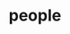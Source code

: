 ---
layout: people
title: people
people:
  - name: Kate Mills
    image: Kate.jpg
    email: klmills@uoregon.edu
    body: Kate leads the Developing Brains in Context Lab. She is a first generation student from Louisville KY and received her PhD from University College London in 2015. Her favorite part of science is working with good people to figure out things about development. [CV](/assets/papers/KathrynLMills_CV.pdf)
  - name: Lucy Whitmore
    image: LucyUpdated.png
    email: lwhitmor@uoregon.edu
    body: Lucy Whitmore is a graduate student and former lab manager of the Developing Brains in Context Lab. She is interested in how adolescents create flexible behavioral strategies to navigate the world around them, and how these strategies might be affected by external factors. You can read Lucy's most recent empirical on BrainAGE as a measure of brain maturation in adolescence [here](https://direct.mit.edu/imag/article/doi/10.1162/imag_a_00037/118105)! Lucy is also excited about science communication and outreach, and working closely with adolescents to answer the questions they're interested in. [CV](/assets/papers/WhitmoreCV_2025.pdf)
  - name: Victoria Guazzelli Williamson
    image: Victoria.png
    email: vgw@uoregon.edu
    body: Victoria is a clinical psychology PhD student interested in social cognitive development and mental health across adolescence. She is particularly interested in how self- and other-understanding impacts risk for internalizing disorders during adolescence. Victoria takes a mixed methods approach to this research, using experimental and longitudinal studies, clinical interviews, and task-based fMRI. Victoria’s most recent work focuses on how adolescents’ views of others interact with their understanding of themselves–and how facets of this cross-talk may relate to risk for internalizing disorders. A long-term goal of her research is to develop interventions and influence policies that equitably promote positive development, wellbeing, and health for all adolescents. [CV](/assets/papers/Guazzelli_Williamson_CV.pdf)
  - name: Kellyn Blaisdell
    image: Kellyn.jpg
    email: kblaisd2@uoregon.edu
    body:  Kellyn is a doctoral candidate in Clinical Psychology, under the mentorship of Dr. Kate Mills and Dr. Phil Fisher. Kellyn is interested in research questions related to operationalizing adversity and understanding pathways between different dimensions of adversity and mental health outcomes, particularly among refugee and asylum-seeking populations, as a step towards informing intervention and policy. Outside of research, Kellyn loves all things purple, jigsaw puzzles with friends, the Oregon rain, and spending time with her little cat Melody Sunflower (the fluffiest study buddy).
  - name: Rachel Jacobson
    image: Rachel.jpg
    email: rjacobs2@uoregon.edu
    body: Rachel Jacobson is interested in how individuals’ social identities influence their identity development, social perceptions and interactions with others. In particular, her work focuses on populations with multiple identities (e.g., biracials and biculturals), in both how they are perceived and the impressions they form of others.
  - name: Amala Someshwar
    image: AmalaUpdated.png
    email: asomeshw@uoregon.edu
    body: Amala is a developmental psychology PhD student in the DBIC lab, the DSN lab, and the PIE lab. In 2018 she graduated from Bryn Mawr College with a Bachelor of Arts in Psychology. Amala is interested in understanding the impacts of the socioemotional environment of adolescents both on development and the onset of psychopathology as well as the role of personality in dyadic relationships during adolescence. Outside of lab, she enjoys swimming, climbing, embroidery, and knitting. [CV](/assets/papers/Someshwar_CV.pdf)
  - name: Valerie Owusu-Hienno
    image: Valerie.jpg
    email: vowusuhi@uoregon.edu
    body:   Valerie is an Undergraduate Research Assistant majoring in Neuroscience and minoring in Chemistry and Global Health (UO Class of 2026). Valerie started working with Victoria through the Hui Undergraduate Research Scholars Program, and continues to work in our lab as a research assistant.
  - name: Riley Stevens
    image: Riley.jpg
    email: rsteven5@uoregon.edu
    body:   Riley is an Undergraduate Research Assistant majoring in Psychology and Philosophy (UO Class of 2025). They are interested in both a psychological and phenomenological approach to trauma and dissociation, especially with how it affects adolescents and adults with eating disorders.
  - name: Tyler Chisholm
    image: Tyler.jpg
    email: tchisho2@uoregon.edu
    body: Tyler is an undergraduate research assistant majoring in Neuroscience and minoring in Sociology and Public Policy, Planning & Management. UO class of 2026.
  - name: Tieler Brown
    image: Tieler.jpg
    email: tielerb@uoregon.edu
    body: Tieler is a first-generation undergraduate student and research assistant at the University of Oregon (class of 2025). They are majoring in Women, Gender, and Sexuality Studies with a sub-focus in Psychology. They are interested in utilizing an interdisciplinary approach to understanding adolescent mental development.
  - name: Tiana Littlejohn
    image: Tiana.jpg
    email: tlittlej@uoregon.edu
    body: Tiana is an undergraduate student at the University of Oregon majoring in Environmental Studies and Psychology and minoring in Global Health. She is a part of the Research More or Worry Less (WORM) Lab and is a Lab Technician in the Stress Physiology Investigative Team (SPIT). Additionally, Tiana interns as an Outdoor Educator with the Environmental Leadership Program (ELP) and is a Peer Advisor for the Department of Psychology and Pathway Oregon. She plans to pursue a Ph.D. in Clinical Psychology post-grad. Tiana’s hobbies include hiking, camping, and trying new things. 
  - name: Lakia Buckwald
    image: Lakia.jpg
    email: lakiab@uoregon.edu
    body: Lakia is an Undergraduate Researcher (UO class of 2025) majoring in Psychology and minoring in Global Health. Her research interests include expanding on Environmental Psychology and increasing social emotional wellbeing. She is looking to create more comprehensive and effective interventions within this research.
  - name: Analise Levy
    image: Analise.jpg
    email: alevy@uoregon.edu
    body: Analise is an undergraduate student at the University of Oregon (class of 2025) majoring in Psychology and participating in the Clark Honors College 3+3 Law Program. She is conducting research under the guidance of Kate Mills to ultimately defend her honors thesis regarding Oregon’s juvenile transfer waiver and its rationale in relation to developmental literature in Neuroscience and Psychology. She hopes that with this research she can help to advance the discussion for active improvements and changes to this waiver. 
  - name: Alumni
    image: Jeya.jpg
    body: Our Alumni have their own page [here!](https://devbrainlab.org/alumni)
---